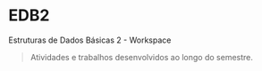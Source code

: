# EDB2
Estruturas de Dados Básicas 2 - Workspace
 > Atividades e trabalhos desenvolvidos ao longo do semestre.
